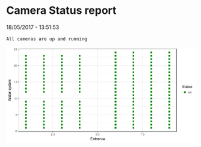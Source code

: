 Camera Status report
================
18/05/2017 - 13:51:53

    All cameras are up and running

![](camreport_files/figure-markdown_github/unnamed-chunk-2-1.png)
